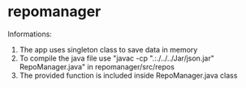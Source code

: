 # repomanager

Informations:
1. The app uses singleton class to save data in memory
2. To compile the java file use "javac -cp ".:./../../Jar/json.jar" RepoManager.java" in repomanager/src/repos
3. The provided function is included inside RepoManager.java class  
